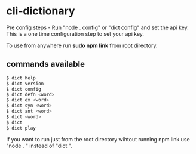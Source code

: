 # cli-dictionary

Pre config steps - 
Run "node . config" or "dict config"  and set the api key. This is a one time configuration step to set your api key.

To use from anywhere run <strong>sudo npm link</strong> from root directory.


## commands available
```bash
$ dict help
$ dict version
$ dict config
$ dict defn <word>
$ dict ex <word>
$ dict syn <word>
$ dict ant <word>
$ dict <word>
$ dict 
$ dict play
```

If you want to run just from the root directory wihtout running npm link use "node . <commands>" instead of "dict <commands>". 
